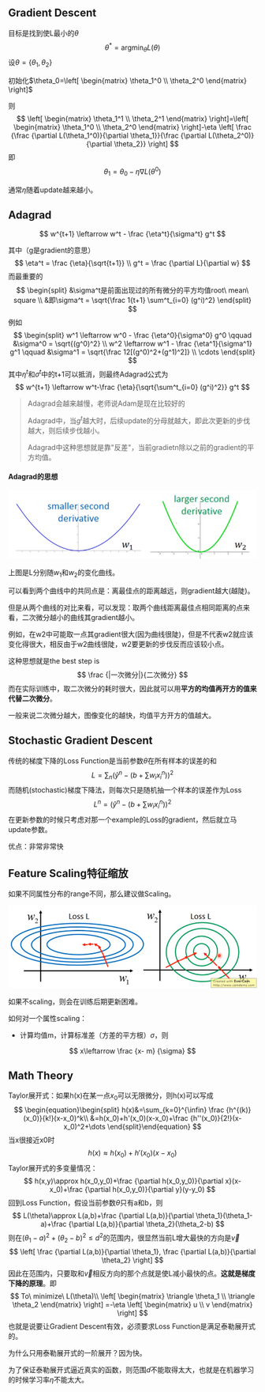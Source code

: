 ## Gradient Descent

目标是找到使L最小的$\theta$
$$
\theta^* = \mathop {argmin}_{\theta} L(\theta)
$$
设$\theta=\{\theta_1, \theta_2\}$

初始化$\theta_0=\left[ \begin{matrix} \theta_1^0 \\ \theta_2^0 \end{matrix} \right]$

则
$$
\left[ \begin{matrix} \theta_1^1 \\ \theta_2^1 \end{matrix} \right]=\left[ \begin{matrix} \theta_1^0 \\ \theta_2^0 \end{matrix} \right]-\eta \left[ \frac {\frac {\partial L(\theta_1^0)}{\partial \theta_1}}{\frac {\partial L(\theta_2^0)}{\partial \theta_2}} \right]
$$
即
$$
\theta_1 = \theta_0 - \eta \nabla L(\theta^0)
$$

通常$\eta$随着update越来越小。



## Adagrad

$$
w^{t+1} \leftarrow w^t - \frac {\eta^t}{\sigma^t} g^t
$$

其中（g是gradient的意思）
$$
\eta^t = \frac {\eta}{\sqrt{t+1}} \\
g^t = \frac {\partial L}{\partial w}
$$
而最重要的
$$
\begin{split}
&\sigma^t是前面出现过的所有微分的平方均值root\ mean\ square \\
&即\sigma^t = \sqrt{\frac 1{t+1} \sum^t_{i=0} (g^i)^2}
\end{split}
$$
例如
$$
\begin{split}
w^1 \leftarrow  w^0 - \frac {\eta^0}{\sigma^0} g^0 \qquad &\sigma^0 = \sqrt{(g^0)^2} \\
w^2 \leftarrow  w^1 - \frac {\eta^1}{\sigma^1} g^1 \qquad &\sigma^1 = \sqrt{\frac 12[(g^0)^2+(g^1)^2]} \\
\cdots
\end{split}
$$
其中$\eta^t$和$\sigma^t$中的t+1可以抵消，则最终Adagrad公式为
$$
w^{t+1} \leftarrow w^t-\frac {\eta}{\sqrt{\sum^t_{i=0} (g^i)^2}} g^t
$$

> Adagrad会越来越慢，老师说Adam是现在比较好的
>
> Adagrad中，当$g^t$越大时，后续update的分母就越大，即此次更新的步伐越大，则后续步伐越小。
>
> Adagrad中这种思想就是靠"反差"，当前gradietn除以之前的gradient的平方均值。



#### Adagrad的思想

![image-20210711160119336](.\images\image00.png)

上图是L分别随$w_1$和$w_2$的变化曲线。

可以看到两个曲线中的共同点是：离最佳点的距离越远，则gradient越大(越陡)。

但是从两个曲线的对比来看，可以发现：取两个曲线距离最佳点相同距离的点来看，二次微分越小的曲线其gradient越小。

例如，在w2中可能取一点其gradient很大(因为曲线很陡)，但是不代表w2就应该变化得很大，相反由于w2曲线很陡，w2要更新的步伐反而应该较小点。

这种思想就是the best step is
$$
\frac {|一次微分|}{二次微分}
$$
而在实际训练中，取二次微分的耗时很大，因此就可以用**平方的均值再开方的值来代替二次微分**。

一般来说二次微分越大，图像变化的越快，均值平方开方的值越大。



## Stochastic Gradient Descent

传统的梯度下降的Loss Function是当前参数$\theta$在所有样本的误差的和
$$
L=\sum_n(\hat y^n-(b+\sum w_i x_i^n))^2
$$
而随机(stochastic)梯度下降法，则每次只是随机抽一个样本的误差作为Loss
$$
L^n=(\hat y^n-(b+\sum w_i x_i^n))^2
$$
在更新参数的时候只考虑对那一个example的Loss的gradient，然后就立马update参数。

优点：非常非常快



## Feature Scaling特征缩放

如果不同属性分布的range不同，那么建议做Scaling。

![image-20210711193854772](.\images\image01.png)

如果不scaling，则会在训练后期更新困难。

如何对一个属性scaling：

- 计算均值m，计算标准差（方差的平方根）$\sigma$，则

$$
x\leftarrow \frac {x- m} {\sigma}
$$



## Math Theory

Taylor展开式：如果h(x)在某一点$x_0$可以无限微分，则h(x)可以写成
$$
\begin{equation}\begin{split}
h(x)&=\sum_{k=0}^{\infin} \frac {h^{(k)}(x_0)}{k!}(x-x_0)^k\\
&=h(x_0)+h'(x_0)(x-x_0)+\frac {h''(x_0)}{2!}(x-x_0)^2+\dots
\end{split}\end{equation}
$$
当x很接近x0时
$$
h(x) \approx h(x_0)+h'(x_0)(x-x_0)
$$
Taylor展开式的多变量情况：
$$
h(x,y)\approx h(x_0,y_0)+\frac {\partial h(x_0,y_0)}{\partial x}(x-x_0)+\frac {\partial h(x_0,y_0)}{\partial y}(y-y_0)
$$
回到Loss Function，假设当前参数$\theta$只有a和b，则
$$
L(\theta)\approx L(a,b)+\frac {\partial L(a,b)}{\partial \theta_1}(\theta_1-a)+\frac {\partial L(a,b)}{\partial \theta_2}(\theta_2-b)
$$
则在$(\theta_1-a)^2+(\theta_2-b)^2 \le d^2$的范围内，很显然当前L增大最快的方向是$\vec v$
$$
\left[ \frac {\partial L(a,b)}{\partial \theta_1}, \frac {\partial L(a,b)}{\partial \theta_2} \right]
$$
因此在范围内，只要取和$\vec v$相反方向的那个点就是使L减小最快的点。**这就是梯度下降的原理**。即
$$
To\ minimize\ L(\theta)\\
\left[ \begin{matrix}
\triangle \theta_1 \\
\triangle \theta_2
\end{matrix} \right]
=-\eta
\left[ \begin{matrix}
u \\
v
\end{matrix} \right]
$$
也就是说要让Gradient Descent有效，必须要求Loss Function是满足泰勒展开式的。

为什么只用泰勒展开式的一阶展开？因为快。

为了保证泰勒展开式逼近真实的函数，则范围$d$不能取得太大，也就是在机器学习的时候学习率$\eta$不能太大。


